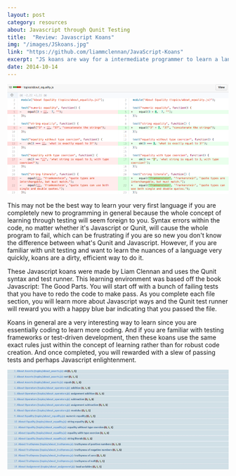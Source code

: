 ```yaml
---
layout: post
category: resources
about: Javascript through Qunit Testing
title:  "Review: Javascript Koans"
img: "/images/JSkoans.jpg"
link: "https://github.com/liammclennan/JavaScript-Koans"
excerpt: "JS koans are way for a intermediate programmer to learn a language through unit testing that will help you understand the nuances of the language."
date: 2014-10-14
---
```


![Koan Example](/images/JSkoansCode.png "Completed Koan Example on Github")

This may not be the best way to learn your very first language if you are completely new to programming in general because the whole concept of learning through testing will seem foreign to you. Syntax errors within the code, no matter whether it's Javascript or Qunit, will cause the whole program to fail, which can be frustrating if you are so new you don't know the difference between what's Qunit and Javascript. However, if you are familiar with unit testing and want to learn the nuances of a language very quickly, koans are a dirty, efficient way to do it.

These Javascript koans were made by Liam Clennan and uses the Qunit syntax and test runner. This learning environment was based off the book Javascript: The Good Parts. You will start off with a bunch of failing tests that you have to redo the code to make pass. As you complete each file section, you will learn more about Javascript ways and the Qunit test runner will reward you with a happy blue bar indicating that you passed the file.

Koans in general are a very interesting way to learn since you are essentially coding to learn more coding. And if you are familiar with testing frameworks or test-driven development, then these koans use the same exact rules just within the concept of learning rather than for robust code creation. And once completed, you will rewarded with a slew of passing tests and perhaps Javascript enlightenment.

![Koans Passing](/images/JSKoansPassing.jpg "Passing Koan Files in Qunit test runner")
